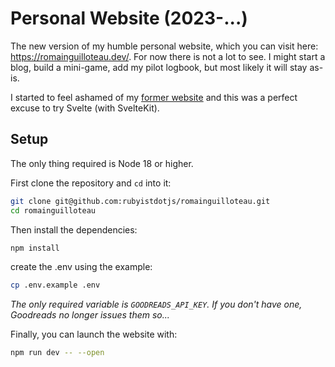 # Personal Website (2023-...)

The new version of my humble personal website, which you can visit here: https://romainguilloteau.dev/. For now there is not a lot to see. I might start a blog, build a mini-game, add my pilot logbook, but most likely it will stay as-is.

I started to feel ashamed of my [former website](https://github.com/rubyistdotjs/romainguilloteau-2018-2022) and this was a perfect excuse to try Svelte (with SvelteKit).

## Setup

The only thing required is Node 18 or higher.

First clone the repository and `cd` into it:

```sh
git clone git@github.com:rubyistdotjs/romainguilloteau.git
cd romainguilloteau
```

Then install the dependencies:

```sh
npm install
```

create the .env using the example:

```sh
cp .env.example .env
```

_The only required variable is `GOODREADS_API_KEY`. If you don't have one, Goodreads no longer issues them so..._

Finally, you can launch the website with:

```sh
npm run dev -- --open
```
